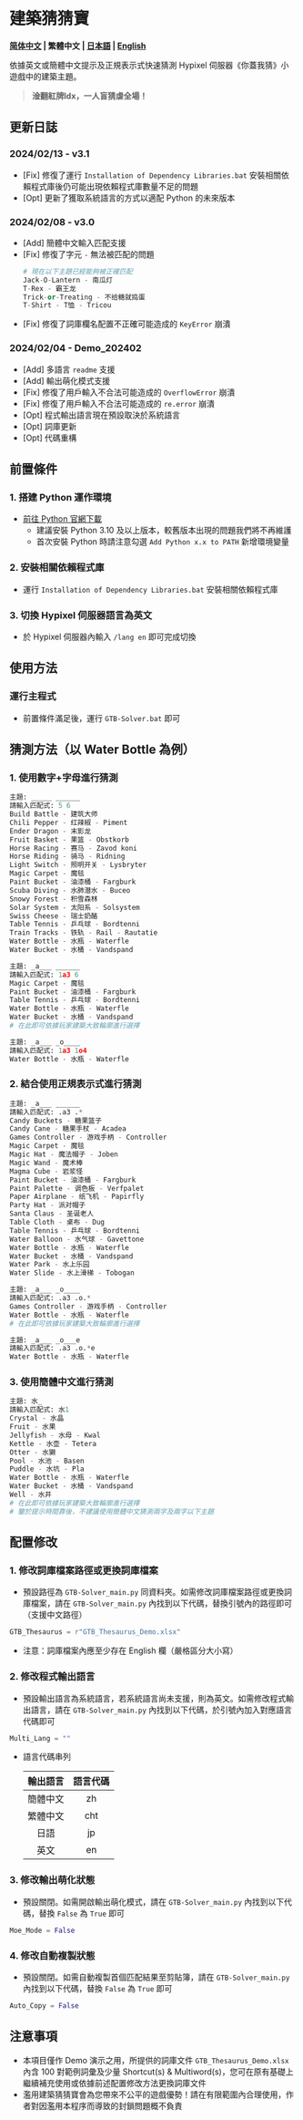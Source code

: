 # 建築猜猜寶

**[简体中文](./readme_zh.md) | 繁體中文 | [日本語](./readme_jp.md) | [English](./readme.md)**

依據英文或簡體中文提示及正規表示式快速猜測 Hypixel 伺服器《你蓋我猜》小遊戲中的建築主題。  
> **淦翻紅牌ldx，一人盲猜虐全場！**  

## 更新日誌
### 2024/02/13 - v3.1
- \[Fix\] 修復了運行 `Installation of Dependency Libraries.bat` 安裝相關依賴程式庫後仍可能出現依賴程式庫數量不足的問題  
- \[Opt\] 更新了獲取系統語言的方式以適配 Python 的未來版本  
### 2024/02/08 - v3.0
- \[Add\] 簡體中文輸入匹配支援  
- \[Fix\] 修復了字元 `-` 無法被匹配的問題  
  ``` Python
  # 現在以下主題已經能夠被正確匹配
  Jack-O-Lantern - 南瓜灯
  T-Rex - 霸王龙
  Trick-or-Treating - 不给糖就捣蛋
  T-Shirt - T恤 - Tricou
  ```
- \[Fix\] 修復了詞庫欄名配置不正確可能造成的 `KeyError` 崩潰  
### 2024/02/04 - Demo_202402
- \[Add\] 多語言 `readme` 支援  
- \[Add\] 輸出萌化模式支援  
- \[Fix\] 修復了用戶輸入不合法可能造成的 `OverflowError` 崩潰  
- \[Fix\] 修復了用戶輸入不合法可能造成的 `re.error` 崩潰  
- \[Opt\] 程式輸出語言現在預設取決於系統語言  
- \[Opt\] 詞庫更新  
- \[Opt\] 代碼重構  

## 前置條件
### 1. 搭建 Python 運作環境
- [前往 Python 官網下載](https://www.python.org/downloads/ "Python Source Releases")  
  - 建議安裝 Python 3.10 及以上版本，較舊版本出現的問題我們將不再維護  
  - 首次安裝 Python 時請注意勾選 `Add Python x.x to PATH` 新增環境變量  
### 2. 安裝相關依賴程式庫
- 運行 `Installation of Dependency Libraries.bat` 安裝相關依賴程式庫  
### 3. 切換 Hypixel 伺服器語言為英文
- 於 Hypixel 伺服器內輸入 `/lang en` 即可完成切換  

## 使用方法
### 運行主程式
- 前置條件滿足後，運行 `GTB-Solver.bat` 即可  

## 猜測方法（以 Water Bottle 為例）
### 1. 使用數字+字母進行猜測
``` Python
主題: _____ ______
請輸入匹配式: 5 6
Build Battle - 建筑大师
Chili Pepper - 红辣椒 - Piment
Ender Dragon - 末影龙
Fruit Basket - 果篮 - Obstkorb
Horse Racing - 赛马 - Zavod koni
Horse Riding - 骑马 - Ridning
Light Switch - 照明开关 - Lysbryter
Magic Carpet - 魔毯
Paint Bucket - 油漆桶 - Fargburk
Scuba Diving - 水肺潜水 - Buceo
Snowy Forest - 积雪森林
Solar System - 太阳系 - Solsystem
Swiss Cheese - 瑞士奶酪
Table Tennis - 乒乓球 - Bordtenni
Train Tracks - 铁轨 - Rail - Rautatie
Water Bottle - 水瓶 - Waterfle
Water Bucket - 水桶 - Vandspand

主題: _a___ ______
請輸入匹配式: 1a3 6
Magic Carpet - 魔毯
Paint Bucket - 油漆桶 - Fargburk
Table Tennis - 乒乓球 - Bordtenni
Water Bottle - 水瓶 - Waterfle
Water Bucket - 水桶 - Vandspand
# 在此即可依據玩家建築大致輪廓進行選擇

主題: _a___ _o____
請輸入匹配式: 1a3 1o4
Water Bottle - 水瓶 - Waterfle
```
### 2. 結合使用正規表示式進行猜測
``` Python
主題: _a___ ______
請輸入匹配式: .a3 .*
Candy Buckets - 糖果篮子
Candy Cane - 糖果手杖 - Acadea
Games Controller - 游戏手柄 - Controller
Magic Carpet - 魔毯
Magic Hat - 魔法帽子 - Joben
Magic Wand - 魔术棒
Magma Cube - 岩浆怪
Paint Bucket - 油漆桶 - Fargburk
Paint Palette - 调色板 - Verfpalet
Paper Airplane - 纸飞机 - Papirfly
Party Hat - 派对帽子
Santa Claus - 圣诞老人
Table Cloth - 桌布 - Dug
Table Tennis - 乒乓球 - Bordtenni
Water Balloon - 水气球 - Gavettone
Water Bottle - 水瓶 - Waterfle
Water Bucket - 水桶 - Vandspand
Water Park - 水上乐园
Water Slide - 水上滑梯 - Tobogan

主題: _a___ _o____
請輸入匹配式: .a3 .o.*
Games Controller - 游戏手柄 - Controller
Water Bottle - 水瓶 - Waterfle
# 在此即可依據玩家建築大致輪廓進行選擇

主題: _a___ _o___e
請輸入匹配式: .a3 .o.*e
Water Bottle - 水瓶 - Waterfle
```
### 3. 使用簡體中文進行猜測
``` Python
主題: 水_
請輸入匹配式: 水1
Crystal - 水晶
Fruit - 水果
Jellyfish - 水母 - Kwal
Kettle - 水壶 - Tetera
Otter - 水獭
Pool - 水池 - Basen
Puddle - 水坑 - Pla
Water Bottle - 水瓶 - Waterfle
Water Bucket - 水桶 - Vandspand
Well - 水井
# 在此即可依據玩家建築大致輪廓進行選擇
# 鑒於提示時間靠後，不建議使用簡體中文猜測兩字及兩字以下主題
```

## 配置修改
### 1. 修改詞庫檔案路徑或更換詞庫檔案
- 預設路徑為 `GTB-Solver_main.py` 同資料夾。如需修改詞庫檔案路徑或更換詞庫檔案，請在 `GTB-Solver_main.py` 內找到以下代碼，替換引號內的路徑即可（支援中文路徑）  
``` Python
GTB_Thesaurus = r"GTB_Thesaurus_Demo.xlsx"
```
- 注意：詞庫檔案內應至少存在 English 欄（嚴格區分大小寫）  
### 2. 修改程式輸出語言
- 預設輸出語言為系統語言，若系統語言尚未支援，則為英文。如需修改程式輸出語言，請在 `GTB-Solver_main.py` 內找到以下代碼，於引號內加入對應語言代碼即可  
``` Python
Multi_Lang = ""
```
- 語言代碼串列  

  | 輸出語言 | 語言代碼 |
  | :----: | :----: |
  | 簡體中文 | zh |
  | 繁體中文 | cht |
  | 日語 | jp |
  | 英文 | en |

### 3. 修改輸出萌化狀態
- 預設關閉。如需開啟輸出萌化模式，請在 `GTB-Solver_main.py` 內找到以下代碼，替換 `False` 為 `True` 即可  
``` Python
Moe_Mode = False
```
### 4. 修改自動複製狀態
- 預設關閉。如需自動複製首個匹配結果至剪貼簿，請在 `GTB-Solver_main.py` 內找到以下代碼，替換 `False` 為 `True` 即可  
``` Python
Auto_Copy = False
```

## 注意事項
- 本項目僅作 Demo 演示之用，所提供的詞庫文件 `GTB_Thesaurus_Demo.xlsx` 內含 100 對範例詞彙及少量 Shortcut(s) & Multiword(s)，您可在原有基礎上繼續補充使用或依據前述配置修改方法更換詞庫文件  
- 濫用建築猜猜寶會為您帶來不公平的遊戲優勢！請在有限範圍內合理使用，作者對因濫用本程序而導致的封鎖問題概不負責  
